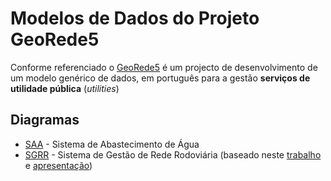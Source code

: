 # Modelos de Dados do Projeto GeoRede5

Conforme referenciado o [GeoRede5](https://github.com/georede5) é um projecto de desenvolvimento de um modelo genérico de dados, em português para a gestão **serviços de utilidade pública** (*utilities*)

## Diagramas

 * [SAA](/saa) - Sistema de Abastecimento de Água
 * [SGRR](/sgrr) - Sistema de Gestão de Rede Rodoviária (baseado neste [trabalho](http://osgeopt.pt/sasig2015/files/15_Pedro_Sim%C3%B5es_Hugo_Santos_SASIG2015.pdf) e [apresentação](http://osgeopt.pt/sasig2015/files/keynotes/hugo/sgrr.html#/step-7))
